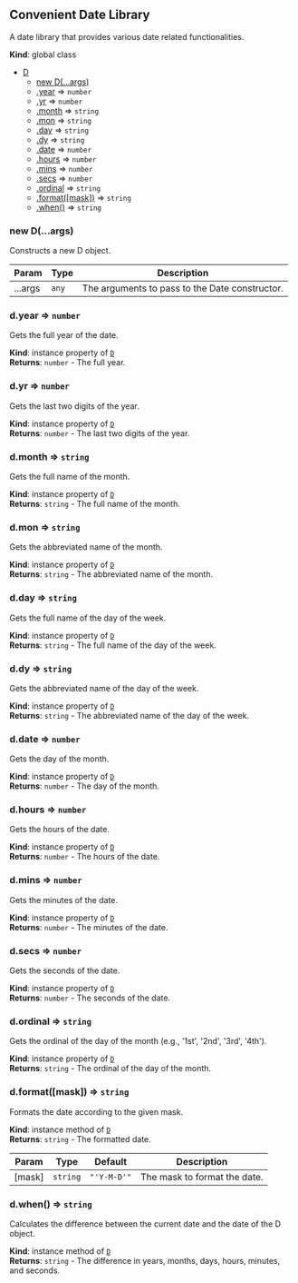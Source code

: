 <a name="Convenient Date Library"></a>

## Convenient Date Library
A date library that provides various date related functionalities.

**Kind**: global class  

* [D](#D)
    * [new D(...args)](#new_D_new)
    * [.year](#D+year) ⇒ <code>number</code>
    * [.yr](#D+yr) ⇒ <code>number</code>
    * [.month](#D+month) ⇒ <code>string</code>
    * [.mon](#D+mon) ⇒ <code>string</code>
    * [.day](#D+day) ⇒ <code>string</code>
    * [.dy](#D+dy) ⇒ <code>string</code>
    * [.date](#D+date) ⇒ <code>number</code>
    * [.hours](#D+hours) ⇒ <code>number</code>
    * [.mins](#D+mins) ⇒ <code>number</code>
    * [.secs](#D+secs) ⇒ <code>number</code>
    * [.ordinal](#D+ordinal) ⇒ <code>string</code>
    * [.format([mask])](#D+format) ⇒ <code>string</code>
    * [.when()](#D+when) ⇒ <code>string</code>

<a name="new_D_new"></a>

### new D(...args)
Constructs a new D object.


| Param | Type | Description |
| --- | --- | --- |
| ...args | <code>any</code> | The arguments to pass to the Date constructor. |

<a name="D+year"></a>

### d.year ⇒ <code>number</code>
Gets the full year of the date.

**Kind**: instance property of [<code>D</code>](#D)  
**Returns**: <code>number</code> - The full year.  
<a name="D+yr"></a>

### d.yr ⇒ <code>number</code>
Gets the last two digits of the year.

**Kind**: instance property of [<code>D</code>](#D)  
**Returns**: <code>number</code> - The last two digits of the year.  
<a name="D+month"></a>

### d.month ⇒ <code>string</code>
Gets the full name of the month.

**Kind**: instance property of [<code>D</code>](#D)  
**Returns**: <code>string</code> - The full name of the month.  
<a name="D+mon"></a>

### d.mon ⇒ <code>string</code>
Gets the abbreviated name of the month.

**Kind**: instance property of [<code>D</code>](#D)  
**Returns**: <code>string</code> - The abbreviated name of the month.  
<a name="D+day"></a>

### d.day ⇒ <code>string</code>
Gets the full name of the day of the week.

**Kind**: instance property of [<code>D</code>](#D)  
**Returns**: <code>string</code> - The full name of the day of the week.  
<a name="D+dy"></a>

### d.dy ⇒ <code>string</code>
Gets the abbreviated name of the day of the week.

**Kind**: instance property of [<code>D</code>](#D)  
**Returns**: <code>string</code> - The abbreviated name of the day of the week.  
<a name="D+date"></a>

### d.date ⇒ <code>number</code>
Gets the day of the month.

**Kind**: instance property of [<code>D</code>](#D)  
**Returns**: <code>number</code> - The day of the month.  
<a name="D+hours"></a>

### d.hours ⇒ <code>number</code>
Gets the hours of the date.

**Kind**: instance property of [<code>D</code>](#D)  
**Returns**: <code>number</code> - The hours of the date.  
<a name="D+mins"></a>

### d.mins ⇒ <code>number</code>
Gets the minutes of the date.

**Kind**: instance property of [<code>D</code>](#D)  
**Returns**: <code>number</code> - The minutes of the date.  
<a name="D+secs"></a>

### d.secs ⇒ <code>number</code>
Gets the seconds of the date.

**Kind**: instance property of [<code>D</code>](#D)  
**Returns**: <code>number</code> - The seconds of the date.  
<a name="D+ordinal"></a>

### d.ordinal ⇒ <code>string</code>
Gets the ordinal of the day of the month (e.g., '1st', '2nd', '3rd', '4th').

**Kind**: instance property of [<code>D</code>](#D)  
**Returns**: <code>string</code> - The ordinal of the day of the month.  
<a name="D+format"></a>

### d.format([mask]) ⇒ <code>string</code>
Formats the date according to the given mask.

**Kind**: instance method of [<code>D</code>](#D)  
**Returns**: <code>string</code> - The formatted date.  

| Param | Type | Default | Description |
| --- | --- | --- | --- |
| [mask] | <code>string</code> | <code>&quot;&#x27;Y-M-D&#x27;&quot;</code> | The mask to format the date. |

<a name="D+when"></a>

### d.when() ⇒ <code>string</code>
Calculates the difference between the current date and the date of the D object.

**Kind**: instance method of [<code>D</code>](#D)  
**Returns**: <code>string</code> - The difference in years, months, days, hours, minutes, and seconds.  
